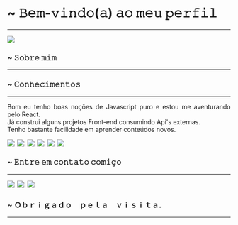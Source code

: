 <h1 align="left"> ~ 𝙱𝚎𝚖-𝚟𝚒𝚗𝚍𝚘(𝚊) 𝚊𝚘 𝚖𝚎𝚞 𝚙𝚎𝚛𝚏𝚒𝚕</h4>

---
<div>
  <img src="https://64.media.tumblr.com/bf6a4d6eb1e17676dd37947a0bdc9772/960024ac300bbddd-fc/s500x750/4730b4669cc17723ce29950ec017e4e7efb1b67f.gifv">
</div>
<h3 align="left"> ~ 𝚂𝚘𝚋𝚛𝚎 𝚖𝚒𝚖</h3>

---



<h3 align="left"> ~ 𝙲𝚘𝚗𝚑𝚎𝚌𝚒𝚖𝚎𝚗𝚝𝚘𝚜</h3>
<hr>
<div>
  <p align="justify">Bom eu tenho boas noções de Javascript puro e estou me aventurando pelo React.<br>
  Já construi alguns projetos Front-end consumindo Api's externas.
  <br>
  Tenho bastante facilidade em aprender conteúdos novos.</p>
</div>
<div>
<img style="padding-right: 2.5px;" src="https://img.shields.io/badge/HTML5-323330?style=for-the-badge&logo=html5&logoColor=white">
<img style="padding-right: 2.5px;" src="https://img.shields.io/badge/CSS3-323330?style=for-the-badge&logo=css3&logoColor=white">
<img style="padding-right: 2.5px;" src="https://img.shields.io/badge/Sass-323330?style=for-the-badge&logo=sass&logoColor=white">
<img style="padding-right: 2.5px;" src="https://img.shields.io/badge/JavaScript-323330?style=for-the-badge&logo=javascript&logoColor=white">
<img style="padding-right: 2.5px;" src="https://img.shields.io/badge/React-323330?style=for-the-badge&logo=react&logoColor=white">
<img src="https://img.shields.io/badge/TypeScript-323330?style=for-the-badge&logo=typescript&logoColor=white">
</div>
<h3 align="left"> ~ 𝙴𝚗𝚝𝚛𝚎 𝚎𝚖 𝚌𝚘𝚗𝚝𝚊𝚝𝚘 𝚌𝚘𝚖𝚒𝚐𝚘</h4>
<hr>
<div>
  <img style="padding-right: 2.5px;" src="https://img.shields.io/badge/Gmail-323330?style=for-the-badge&logo=gmail&logoColor=white">
  <img style="padding-right: 2.5px;" src="https://img.shields.io/badge/Discord-323330?style=for-the-badge&logo=discord&logoColor=white">
  <img src="https://img.shields.io/badge/LinkedIn-323330?style=for-the-badge&logo=linkedin&logoColor=white">
</div>
<h3 align="left"> ~ Ｏｂｒｉｇａｄｏ　ｐｅｌａ　ｖｉｓｉｔａ.</h3>
<hr><div></div>
